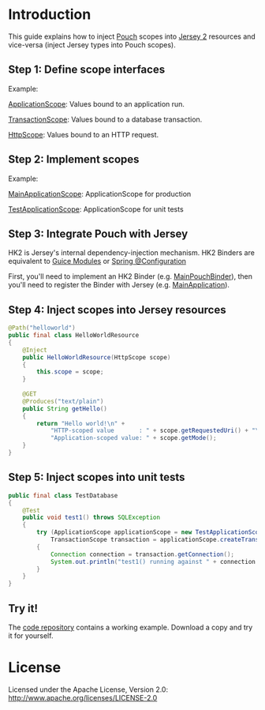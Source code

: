 # Introduction

This guide explains how to inject [Pouch](../../../pouch/) scopes into [Jersey 2](https://jersey.java.net/) resources and vice-versa (inject Jersey types into Pouch scopes).

## Step 1: Define scope interfaces ##

Example:

[ApplicationScope](http://cowwoc.github.io/pouch/src/main/java/com/github/cowwoc/pouch/jersey/scope/ApplicationScope.java): Values bound to an application run.

[TransactionScope](http://cowwoc.github.io/pouch/src/main/java/com/github/cowwoc/pouch/jersey/scope/TransactionScope.java): Values bound to a database transaction.

[HttpScope](http://cowwoc.github.io/pouch/src/main/java/com/github/cowwoc/pouch/jersey/scope/HttpScope.java): Values bound to an HTTP request.

## Step 2: Implement scopes ##

Example:

[MainApplicationScope](http://cowwoc.github.io/pouch/src/main/java/com/github/cowwoc/pouch/jersey/scope/MainApplicationScope.java): ApplicationScope for production

[TestApplicationScope](http://cowwoc.github.io/pouch/src/test/java/com/github/cowwoc/pouch/jersey/scope/TestApplicationScope.java): ApplicationScope for unit tests

## Step 3: Integrate Pouch with Jersey ##
HK2 is Jersey's internal dependency-injection mechanism. HK2 Binders are equivalent to [Guice Modules](https://github.com/google/guice/wiki/GettingStarted) or [Spring @Configuration](http://docs.spring.io/autorepo/docs/spring/3.2.x/spring-framework-reference/html/beans.html#beans-java)

First, you'll need to implement an HK2 Binder (e.g. [MainPouchBinder](http://cowwoc.github.io/pouch/src/main/java/com/github/cowwoc/pouch/jersey/scope/MainPouchBinder.java)), then
you'll need to register the Binder with Jersey (e.g. [MainApplication](http://cowwoc.github.io/pouch/src/main/java/com/github/cowwoc/pouch/jersey/application/MainApplication.java)).

## Step 4: Inject scopes into Jersey resources ##

```java
@Path("helloworld")
public final class HelloWorldResource
{
	@Inject
	public HelloWorldResource(HttpScope scope)
	{
		this.scope = scope;
	}
	
	@GET
	@Produces("text/plain")
	public String getHello()
	{
		return "Hello world!\n" +
			"HTTP-scoped value       : " + scope.getRequestedUri() + "\n" +
			"Application-scoped value: " + scope.getMode();
	}
}
```

## Step 5: Inject scopes into unit tests ##

```java
public final class TestDatabase
{
	@Test
	public void test1() throws SQLException
	{
		try (ApplicationScope applicationScope = new TestApplicationScope();
			TransactionScope transaction = applicationScope.createTransactionScope())
		{
			Connection connection = transaction.getConnection();
			System.out.println("test1() running against " + connection.getMetaData().getURL());
		}
	}
}
```

## Try it! ##

The [code repository](src/) contains a working example. Download a copy and try it for yourself.

# License #

Licensed under the Apache License, Version 2.0: http://www.apache.org/licenses/LICENSE-2.0
